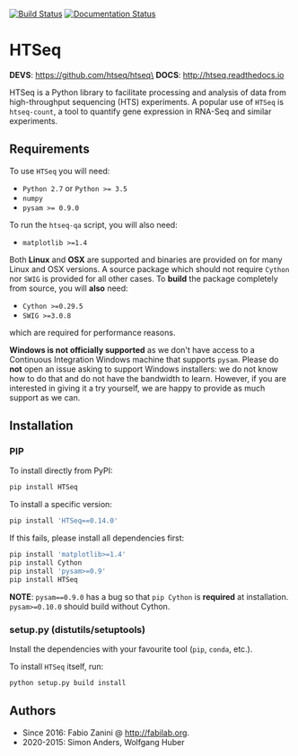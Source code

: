 [![Build Status](https://travis-ci.org/htseq/htseq.svg?branch=master)](https://travis-ci.org/htseq/htseq)
[![Documentation Status](https://readthedocs.org/projects/htseq/badge/?version=master)](https://htseq.readthedocs.io)

# HTSeq
**DEVS**: https://github.com/htseq/htseq\
**DOCS**: http://htseq.readthedocs.io

HTSeq is a Python library to facilitate processing and analysis of data
from high-throughput sequencing (HTS) experiments. A popular use of ``HTSeq``
is ``htseq-count``, a tool to quantify gene expression in RNA-Seq and similar
experiments.

## Requirements

To use ``HTSeq`` you will need:

-  ``Python 2.7`` or ``Python >= 3.5`` 
-  ``numpy``
-  ``pysam >= 0.9.0``

To run the ``htseq-qa`` script, you will also need:

-  ``matplotlib >=1.4``

Both **Linux** and **OSX** are supported and binaries are provided on for many
Linux and OSX versions. A source package which should not require ``Cython``
nor ``SWIG`` is provided for all other cases. To **build** the package completely
from source, you will **also** need:

-  ``Cython >=0.29.5``
-  ``SWIG >=3.0.8``

which are required for performance reasons.

**Windows is not officially supported** as we don't have access to a Continuous
Integration Windows machine that supports ``pysam``. Please do **not** open an
issue asking to support Windows installers: we do not know how to do that and 
do not have the bandwidth to learn. However, if you are interested in giving it
a try yourself, we are happy to provide as much support as we can.

## Installation

### PIP

To install directly from PyPI:

```bash
pip install HTSeq
```

To install a specific version:

```bash
pip install 'HTSeq==0.14.0'
```

If this fails, please install all dependencies first:

```bash
pip install 'matplotlib>=1.4'
pip install Cython
pip install 'pysam>=0.9'
pip install HTSeq
```

**NOTE**: ``pysam==0.9.0`` has a bug so that ``pip Cython`` is
**required** at installation. ``pysam>=0.10.0`` should build without
Cython.

### setup.py (distutils/setuptools)

Install the dependencies with your favourite tool (``pip``, ``conda``,
etc.).

To install ``HTSeq`` itself, run:

```bash
python setup.py build install
```

## Authors
- Since 2016: Fabio Zanini @ http://fabilab.org.
- 2020-2015: Simon Anders, Wolfgang Huber
